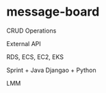 # message-board

CRUD Operations

External API

RDS, ECS, EC2, EKS

Sprint + Java
Djangao + Python

LMM
